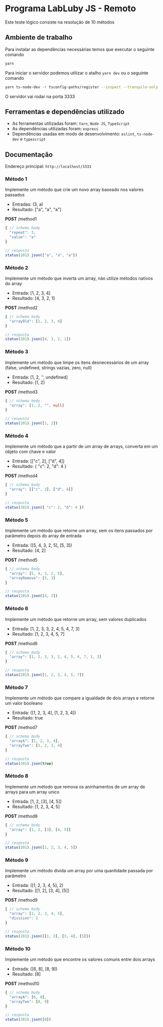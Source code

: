 # Programa LabLuby JS - Remoto
Este teste lógico consiste na resolução de 10 métodos

## Ambiente de trabalho
Para instalar as dependências necessárias temos que executar o seguinte comando
```bash
yarn
```

Para iniciar o servidor podemos utilizar o atalho `yarn dev` ou o seguinte comando
```bash
yarn ts-node-dev -r tsconfig-paths/register --inspect --transpile-only --respawn --ignore-watch node_modules src/index.ts
```

O servidor vai rodar na porta 3333

## Ferramentas e dependências utilizado
  * As ferramentas utilizadas foram: `Yarn`, `Node JS`, `TypeScript`
  * As dependências utilizadas foram: `express`
  * Dependências usadas em modo de desenvolvimento: `eslint`, `ts-node-dev` e `typescript`

## Documentação
Endereço principal: `http://localhost/3333`

### Método 1
Implemente um método que crie um novo array baseado nos valores passados
  * Entradas: (3, a)
  * Resultado: ["a", "a", "a"]

**POST** /method1
```ts
{ // schema body
  "repeat": 3,
  "value": "a"
}

// resposta
status(201).json(["a", "a", "a"])
```

### Método 2
Implemente um método que inverta um array, não utilize métodos nativos do array
  * Entrada: [1, 2, 3, 4]
  * Resultado: [4, 3, 2, 1]

**POST** /method2
```ts
{ // schema body
  "arrayOld": [1, 2, 3, 4]
}

// resposta
status(201).json([4, 3, 2, 1])
```

### Método 3
Implemente um método que limpe os itens desnecessários de um array (false, undefined, strings vazias, zero, null)
  * Entrada: [1, 2, '', undefined]
  * Resultado: [1, 2]

**POST** /method3
```ts
{ // schema body
  "array": [1, 2, "", null]
}

// resposta
status(201).json([1, 2])
```

### Método 4
Implemente um método que a partir de um array de arrays, converta em um objeto com chave e valor
  * Entrada: [["c", 2], ["d", 4]]
  * Resultado: { "c": 2, "d": 4 }

**POST** /method4
```ts
{ // schema body
  "array": [["c", 2], ["d", 4]]
}

// resposta
status(201).json({ "c": 2, "d": 4 })
```

### Método 5
Implemente um método que retorne um array, sem os itens passados por parâmetro depois do array de entrada
  * Entrada: ([5, 4, 3, 2, 5], [5, 3])
  * Resultado: [4, 2]

**POST** /method5
```ts
{ // schema body
  "array": [5, 4, 3, 2, 5],
  "arrayRemove": [5, 3]
}

// resposta
status(201).json([4, 2])
```

### Método 6
Implemente um método que retorne um array, sem valores duplicados
  * Entrada: [1, 2, 3, 3, 2, 4, 5, 4, 7, 3]
  * Resultado: [1, 2, 3, 4, 5, 7]

**POST** /method6
```ts
{ // schema body
  "array": [1, 2, 3, 3, 2, 4, 5, 4, 7, 1, 3]
}

// resposta
status(201).json([1, 2, 3, 4, 5, 7])
```

### Método 7
Implemente um método que compare a igualdade de dois arrays e retorne um valor booleano
  * Entrada: ([1, 2, 3, 4], [1, 2, 3, 4])
  * Resultado: true

**POST** /method7
```ts
{ // schema body
  "arrayA": [1, 2, 3, 4],
  "arrayTwo": [1, 2, 3, 4]
}

// resposta
status(201).json(true)
```

### Método 8
Implemente um método que remova os aninhamentos de um array de arrays para um array unico
  * Entrada: [1, 2, [3], [4, 5]]
  * Resultado: [1, 2, 3, 4, 5]

**POST** /method8
```ts
{ // schema body
  "array": [1, 2, [3], [4, 5]]
}

// resposta
status(201).json([1, 2, 3, 4, 5])
```

### Método 9
Implemente um método divida um array por uma quantidade passada por parâmetro
  * Entrada: ([1, 2, 3, 4, 5], 2)
  * Resultado: [[1, 2], [3, 4], [5]]

**POST** /method9
```ts
{ // schema body
  "array": [1, 2, 3, 4, 5],
  "division": 2
}

// resposta
status(201).json([[1, 2], [3, 4], [5]])
```

### Método 10
Implemente um método que encontre os valores comuns entre dois arrays
  * Entrada: ([6, 8], [8, 9])
  * Resultado: [8]

**POST** /method10
```ts
{ // schema body
  "arrayA": [6, 8],
  "arrayTwo": [8, 9]
}

// resposta
status(201).json([8])
```
